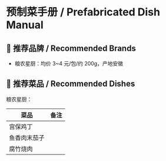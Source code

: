 # 预制菜手册 / Prefabricated Dish Manual

## 📳 推荐品牌 / Recommended Brands

- 粮农星厨：均价 3~4 元/包/约 200g，产地安徽

## 🌟 推荐菜品 / Recommended Dishes

粮农星厨：

| 菜品         | 备注 |
| ------------ | ---- |
| 宫保鸡丁     |      |
| 鱼香肉末茄子 |      |
| 腐竹烧肉     |      |

